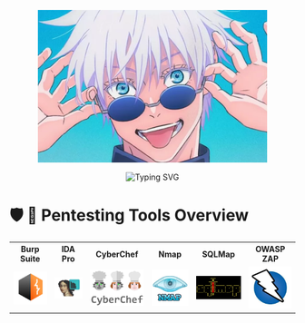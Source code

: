 <!-- Banner Gambar -->
<p align="center">
  <img src="https://github.com/Haxvirayer/Haxvirayer/blob/main/readme.png" width="80%" />
</p>

<!-- Teks Animasi Ketik -->
<p align="center">
  <img src="https://readme-typing-svg.demolab.com?font=Anonymous+Pro&size=24&pause=1000&center=true&width=800&lines=Hello+everyone%2C+I+am+Haxvi_Rayer;A+student+studying+Cyber+Security;Welcome+to+my+GitHub+profile!" alt="Typing SVG" />
</p>

# 🛡️ 🔧 Pentesting Tools Overview


<table>
  <tr>
    <th>Burp Suite</th>
    <th>IDA Pro</th>
    <th>CyberChef</th>
    <th>Nmap</th>
    <th>SQLMap</th>
    <th>OWASP ZAP</th>
  </tr>
  <tr>
    <td>
      <a href="https://portswigger.net/burp" target="_blank">
        <img src="https://github.com/Haxvirayer/save_image/blob/main/burpsuite.png" width="350"/>
      </a>
    </td>
    <td>
      <a href="https://hex-rays.com/ida-pro/" target="_blank">
        <img src="https://github.com/Haxvirayer/save_image/blob/main/ida.jpeg" width="350"/>
      </a>
    </td>
    <td>
      <a href="https://gchq.github.io/CyberChef/" target="_blank">
        <img src="https://github.com/Haxvirayer/save_image/blob/main/cybercheff.png" width="350"/>
      </a>
    </td>
    <td>
      <a href="https://nmap.org/" target="_blank">
        <img src="https://github.com/Haxvirayer/save_image/blob/main/nmap.jpeg" width="350"/>
      </a>
    </td>
    <td>
      <a href="https://sqlmap.org/" target="_blank">
        <img src="https://github.com/Haxvirayer/save_image/blob/main/sqlmap.png" width="350"/>
      </a>
    </td>
    <td>
      <a href="https://owasp.org/www-project-zap/" target="_blank">
        <img src="https://github.com/Haxvirayer/save_image/blob/main/zapproxy.jpeg" width="350"/>
      </a>
    </td>
  </tr>
</table>



